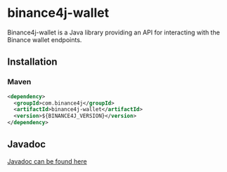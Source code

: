 # binance4j-wallet

Binance4j-wallet is a Java library providing an API for interacting with the Binance wallet endpoints.

## Installation

### Maven

```xml
<dependency>
  <groupId>com.binance4j</groupId>
  <artifactId>binance4j-wallet</artifactId>
  <version>${BINANCE4J_VERSION}</version>
</dependency>
```

## Javadoc

[Javadoc can be found here](https://binance4j.github.io/binance4j-wallet/)
